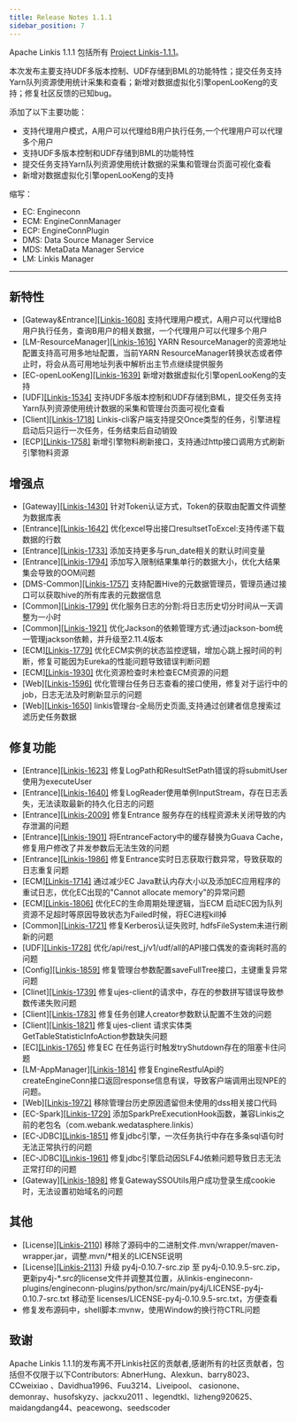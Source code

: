 ```yaml
---
title: Release Notes 1.1.1
sidebar_position: 7
--- 
```


Apache Linkis 1.1.1 包括所有 [Project Linkis-1.1.1](https://github.com/apache/incubator-linkis/projects/18)。


本次发布主要支持UDF多版本控制、UDF存储到BML的功能特性；提交任务支持Yarn队列资源使用统计采集和查看；新增对数据虚拟化引擎openLooKeng的支持；修复社区反馈的已知bug。

添加了以下主要功能：
* 支持代理用户模式，A用户可以代理给B用户执行任务,一个代理用户可以代理多个用户
* 支持UDF多版本控制和UDF存储到BML的功能特性
* 提交任务支持Yarn队列资源使用统计数据的采集和管理台页面可视化查看
* 新增对数据虚拟化引擎openLooKeng的支持

缩写：
- EC: Engineconn
- ECM: EngineConnManager
- ECP: EngineConnPlugin
- DMS: Data Source Manager Service
- MDS: MetaData Manager Service
- LM:  Linkis Manager

---

## 新特性

* \[Gateway&Entrance][[Linkis-1608]](https://github.com/apache/incubator-linkis/pull/1608) 支持代理用户模式，A用户可以代理给B用户执行任务，查询B用户的相关数据，一个代理用户可以代理多个用户
* \[LM-ResourceManager][[Linkis-1616]](https://github.com/apache/incubator-linkis/pull/1616) YARN ResourceManager的资源地址配置支持高可用多地址配置，当前YARN ResourceManager转换状态或者停止时，将会从高可用地址列表中解析出主节点继续提供服务
* \[EC-openLooKeng][[Linkis-1639]](https://github.com/apache/incubator-linkis/issues/1639) 新增对数据虚拟化引擎openLooKeng的支持
* \[UDF][[Linkis-1534]](https://github.com/apache/incubator-linkis/pull/1534) 支持UDF多版本控制和UDF存储到BML，提交任务支持Yarn队列资源使用统计数据的采集和管理台页面可视化查看
* \[Client][[Linkis-1718]](https://github.com/apache/incubator-linkis/issues/1718) Linkis-cli客户端支持提交Once类型的任务，引擎进程启动后只运行一次任务，任务结束后自动销毁
* \[ECP][[Linkis-1758]](https://github.com/apache/incubator-linkis/issues/1758) 新增引擎物料刷新接口，支持通过http接口调用方式刷新引擎物料资源

## 增强点

* \[Gateway][[Linkis-1430]](https://github.com/apache/incubator-linkis/issues/1430) 针对Token认证方式，Token的获取由配置文件调整为数据库表
* \[Entrance][[Linkis-1642]](https://github.com/apache/incubator-linkis/pull/1642) 优化excel导出接口resultsetToExcel:支持传递下载数据的行数
* \[Entrance][[Linkis-1733]](https://github.com/apache/incubator-linkis/pull/1733) 添加支持更多与run_date相关的默认时间变量
* \[Entrance][[Linkis-1794]](https://github.com/apache/incubator-linkis/pull/1794) 添加写入限制结果集单行的数据大小，优化大结果集会导致的OOM问题
* \[DMS-Common][[Linkis-1757]](https://github.com/apache/incubator-linkis/issues/1757) 支持配置Hive的元数据管理员，管理员通过接口可以获取hive的所有库表的元数据信息
* \[Common][[Linkis-1799]](https://github.com/apache/incubator-linkis/pull/1799) 优化服务日志的分割:将日志历史切分时间从一天调整为一小时
* \[Common][[Linkis-1921]](https://github.com/apache/incubator-linkis/pull/1921)  优化Jackson的依赖管理方式:通过jackson-bom统一管理jackson依赖，并升级至2.11.4版本
* \[ECM][[Linkis-1779]](https://github.com/apache/incubator-linkis/issues/1779) 优化ECM实例的状态监控逻辑，增加心跳上报时间的判断，修复可能因为Eureka的性能问题导致错误判断问题
* \[ECM][[Linkis-1930]](https://github.com/apache/incubator-linkis/pull/1930) 优化资源检查时未检查ECM资源的问题
* \[Web][[Linkis-1596]](https://github.com/apache/incubator-linkis/issues/1596) 优化管理台任务日志查看的接口使用，修复对于运行中的job，日志无法及时刷新显示的问题
* \[Web][[Linkis-1650]](https://github.com/apache/incubator-linkis/issues/1650) linkis管理台-全局历史页面,支持通过创建者信息搜索过滤历史任务数据


## 修复功能

* \[Entrance][[Linkis-1623]](https://github.com/apache/incubator-linkis/issues/1623)  修复LogPath和ResultSetPath错误的将submitUser使用为executeUser
* \[Entrance][[Linkis-1640]](https://github.com/apache/incubator-linkis/issues/1640)  修复LogReader使用单例InputStream，存在日志丢失，无法读取最新的持久化日志的问题
* \[Entrance][[Linkis-2009]](https://github.com/apache/incubator-linkis/issues/2009) 修复Entrance 服务存在的线程资源未关闭导致的内存泄漏的问题
* \[Entrance][[Linkis-1901]](https://github.com/apache/incubator-linkis/issues/1901) 将EntranceFactory中的缓存替换为Guava Cache，修复用户修改了并发参数后无法生效的问题
* \[Entrance][[Linkis-1986]](https://github.com/apache/incubator-linkis/issues/1986) 修复Entrance实时日志获取行数异常，导致获取的日志重复问题
* \[ECM][[Linkis-1714]](https://github.com/apache/incubator-linkis/pull/1714) 通过减少EC Java默认内存大小以及添加EC应用程序的重试日志，优化EC出现的"Cannot allocate memory"的异常问题 
* \[ECM][[Linkis-1806]](https://github.com/apache/incubator-linkis/pull/1806) 优化EC的生命周期处理逻辑，当ECM 启动EC因为队列资源不足超时等原因导致状态为Failed时候，将EC进程kill掉
* \[Common][[Linkis-1721]](https://github.com/apache/incubator-linkis/pull/1721)   修复Kerberos认证失败时, hdfsFileSystem未进行刷新的问题
* \[UDF][[Linkis-1728]](https://github.com/apache/incubator-linkis/pull/1728)  优化/api/rest_j/v1/udf/all的API接口偶发的查询耗时高的问题
* \[Config][[Linkis-1859]](https://github.com/apache/incubator-linkis/issues/1859) 修复管理台参数配置saveFullTree接口，主键重复异常问题
* \[Clinet][[Linkis-1739]](https://github.com/apache/incubator-linkis/pull/1739) 修复ujes-client的请求中，存在的参数拼写错误导致参数传递失败问题
* \[Client][[Linkis-1783]](https://github.com/apache/incubator-linkis/pull/1783) 修复任务创建人creator参数默认配置不生效的问题 
* \[Client][[Linkis-1821]](https://github.com/apache/incubator-linkis/pull/1821)  修复ujes-client 请求实体类GetTableStatisticInfoAction参数缺失问题
* \[EC][[Linkis-1765]](https://github.com/apache/incubator-linkis/issues/1765) 修复EC 在任务运行时触发tryShutdown存在的阻塞卡住问题
* \[LM-AppManager][[Linkis-1814]](https://github.com/apache/incubator-linkis/pull/1814) 修复EngineRestfulApi的createEngineConn接口返回response信息有误，导致客户端调用出现NPE的问题。
* \[Web][[Linkis-1972]](https://github.com/apache/incubator-linkis/pull/1972) 移除管理台历史原因遗留但未使用的dss相关接口代码
* \[EC-Spark][[Linkis-1729]](https://github.com/apache/incubator-linkis/pull/1729) 添加SparkPreExecutionHook函数，兼容Linkis之前的老包名（com.webank.wedatasphere.linkis）
* \[EC-JDBC][[Linkis-1851]](https://github.com/apache/incubator-linkis/issues/1851) 修复jdbc引擎，一次任务执行中存在多条sql语句时无法正常执行的问题
* \[EC-JDBC][[Linkis-1961]](https://github.com/apache/incubator-linkis/issues/1851) 修复jdbc引擎启动因SLF4J依赖问题导致日志无法正常打印的问题
* \[Gateway][[Linkis-1898]](https://github.com/apache/incubator-linkis/pull/1898)  修复GatewaySSOUtils用户成功登录生成cookie时，无法设置初始域名的问题

## 其他

* \[License][[Linkis-2110]](https://github.com/apache/incubator-linkis/issues/2110) 移除了源码中的二进制文件.mvn/wrapper/maven-wrapper.jar，调整.mvn/*相关的LICENSE说明
* \[License][[Linkis-2113]](https://github.com/apache/incubator-linkis/pull/2113) 升级 py4j-0.10.7-src.zip 至 py4j-0.10.9.5-src.zip，更新py4j-*.src的license文件并调整其位置，从linkis-engineconn-plugins/engineconn-plugins/python/src/main/py4j/LICENSE-py4j-0.10.7-src.txt 移动至 licenses/LICENSE-py4j-0.10.9.5-src.txt，方便查看 
* 修复发布源码中，shell脚本:mvnw，使用Window的换行符CTRL问题

## 致谢 

Apache Linkis 1.1.1的发布离不开Linkis社区的贡献者,感谢所有的社区贡献者，包括但不仅限于以下Contributors: 
AbnerHung、Alexkun、barry8023、CCweixiao 、Davidhua1996、Fuu3214、Liveipool、
casionone、demonray、husofskyzy、jackxu2011 、legendtkl、lizheng920625、maidangdang44、peacewong、seedscoder